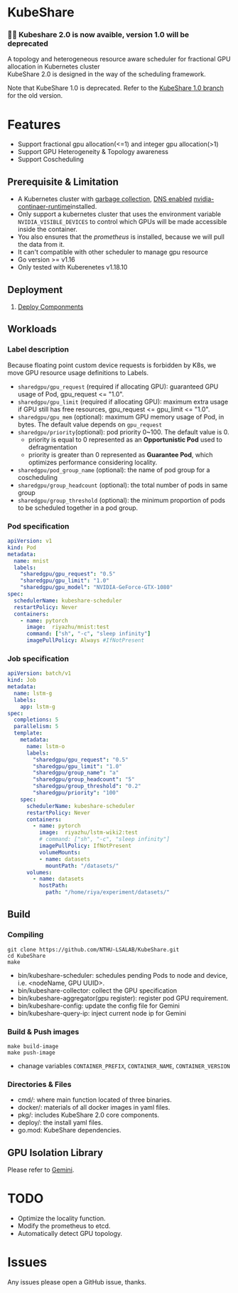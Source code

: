 # KubeShare

### 🎉🎉 Kubeshare 2.0 is now avaible, version 1.0 will be deprecated            

A topology and heterogeneous resource aware scheduler for fractional GPU allocation in Kubernetes cluster  
KubeShare 2.0 is designed in the way of the scheduling framework.

Note that KubeShare 1.0 is deprecated. Refer to the [KubeShare 1.0 branch](https://github.com/NTHU-LSALAB/KubeShare/tree/release-1.0) for the old version.

# Features
* Support fractional gpu allocation(<=1) and integer gpu allocation(>1)
* Support GPU Heterogeneity & Topology awareness
* Support Coscheduling


## Prerequisite & Limitation
* A Kubernetes cluster with [garbage collection](https://kubernetes.io/docs/concepts/workloads/controllers/garbage-collection/), [DNS enabled](https://kubernetes.io/docs/concepts/services-networking/dns-pod-service/) [nvidia-continaer-runtime](https://docs.nvidia.com/datacenter/cloud-native/container-toolkit/install-guide.html)installed.
* Only support a kubernetes cluster that uses the environment variable `NVIDIA_VISIBLE_DEVICES` to control which GPUs will be made accessible inside the container.
* You also ensures that the *prometheus* is installed, because we will pull the data from it.
* It can't compatible with other scheduler to manage gpu resource
* Go version >= v1.16
* Only tested with Kuberenetes v1.18.10


<!--
* GPU attachment setting of container should be going through NVIDIA_VISIBLE_DEVICES environment variable.
-->

## Deployment
1. [Deploy Componments](doc/deploy.md)

## Workloads

### Label description

Because floating point custom device requests is forbidden by K8s, we move GPU resource usage definitions to Labels.
* `sharedgpu/gpu_request` (required if allocating GPU): guaranteed GPU usage of Pod, gpu_request <= "1.0".
* `sharedgpu/gpu_limit` (required if allocating GPU): maximum extra usage if GPU still has free resources, gpu_request <= gpu_limit <= "1.0".
* `sharedgpu/gpu_mem` (optional): maximum GPU memory usage of Pod, in bytes. The default value depends on `gpu_request`
* `sharedgpu/priority`(optional): pod priority 0~100. The default value is 0.
    * priority is equal to 0 represented as an **Opportunistic Pod** used to defragmentation
    * priority is greater than 0 represented as **Guarantee Pod**, which optimizes performance considering locality.
* `sharedgpu/pod_group_name` (optional): the name of pod group for a coscheduling
* `sharedgpu/group_headcount` (optional): the total number of pods in same group
* `sharedgpu/group_threshold` (optional): the minimum proportion of pods to be scheduled together in a pod group.

### Pod specification

```yaml
apiVersion: v1
kind: Pod
metadata:
  name: mnist
  labels:
    "sharedgpu/gpu_request": "0.5"
    "sharedgpu/gpu_limit": "1.0"
    "sharedgpu/gpu_model": "NVIDIA-GeForce-GTX-1080"
spec:
  schedulerName: kubeshare-scheduler
  restartPolicy: Never
  containers:
    - name: pytorch
      image:  riyazhu/mnist:test
      command: ["sh", "-c", "sleep infinity"]
      imagePullPolicy: Always #IfNotPresent
```

### Job specification

```yaml
apiVersion: batch/v1
kind: Job
metadata:
  name: lstm-g
  labels:
    app: lstm-g
spec:
  completions: 5
  parallelism: 5
  template:
    metadata:
      name: lstm-o
      labels:
        "sharedgpu/gpu_request": "0.5"
        "sharedgpu/gpu_limit": "1.0"
        "sharedgpu/group_name": "a"
        "sharedgpu/group_headcount": "5"
        "sharedgpu/group_threshold": "0.2"
        "sharedgpu/priority": "100"
    spec:
      schedulerName: kubeshare-scheduler
      restartPolicy: Never
      containers:
        - name: pytorch
          image:  riyazhu/lstm-wiki2:test
          # command: ["sh", "-c", "sleep infinity"]
          imagePullPolicy: IfNotPresent
          volumeMounts:
          - name: datasets
            mountPath: "/datasets/"
      volumes:
        - name: datasets
          hostPath:
            path: "/home/riya/experiment/datasets/"
```

## Build

### Compiling
```
git clone https://github.com/NTHU-LSALAB/KubeShare.git
cd KubeShare
make
```
* bin/kubeshare-scheduler: schedules pending Pods to node and device, i.e. <nodeName, GPU UUID>.
* bin/kubeshare-collector: collect the GPU specification
* bin/kubeshare-aggregator(gpu register): register pod GPU requirement.
* bin/kubeshare-config: update the config file for Gemini
* bin/kubeshare-query-ip: inject current node ip for Gemini


### Build & Push images 
```
make build-image
make push-image
```
* chanage variables `CONTAINER_PREFIX`, `CONTAINER_NAME`, `CONTAINER_VERSION`

### Directories & Files
* cmd/: where main function located of three binaries.
* docker/: materials of all docker images in yaml files.
* pkg/: includes KubeShare 2.0 core components.
* deploy/: the install yaml files.
* go.mod: KubeShare dependencies.

## GPU Isolation Library
Please refer to [Gemini](https://github.com/NTHU-LSALAB/Gemini).

# TODO
* Optimize the locality function.  
* Modify the prometheus to etcd.
* Automatically detect GPU topology.

# Issues
Any issues please open a GitHub issue, thanks.



